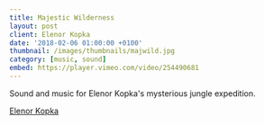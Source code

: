 ```yaml
---
title: Majestic Wilderness
layout: post
client: Elenor Kopka
date: '2018-02-06 01:00:00 +0100'
thumbnail: /images/thumbnails/majwild.jpg
category: [music, sound]
embed: https://player.vimeo.com/video/254490681
---
```


Sound and music for Elenor Kopka's mysterious jungle expedition.

[Elenor Kopka](http://www.elenorkopka.de//)  
